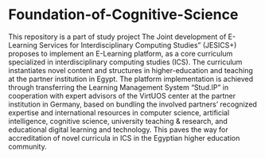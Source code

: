 # Foundation-of-Cognitive-Science
This repository is a part of study project The Joint development of E-Learning Services for Interdisciplinary Computing Studies” (JESICS+) proposes to implement an E-Learning platform, as a core curriculum specialized in interdisciplinary computing studies (ICS). The curriculum instantiates novel content and structures in higher-education and teaching at the partner institution in Egypt. The platform implementation is achieved through transferring the Learning Management System “Stud.IP” in cooperation with expert advisors of the VirtUOS center at the partner institution in Germany, based on bundling the involved partners’ recognized expertise and international resources in computer science, artificial intelligence, cognitive science, university teaching &amp; research, and educational digital learning and technology. This paves the way for accreditation of novel curricula in ICS in the Egyptian higher education community.
